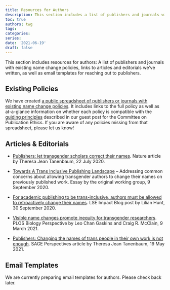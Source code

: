 ```yaml
---
title: Resources for Authors
description: This section includes a list of publishers and journals with existing name change policies, links to articles and editorials we’ve written, as well as email templates for reaching out to publishers.
toc: true
authors: twg
tags:
categories:
series:
date: '2021-06-19'
draft: false
---
```


This section includes resources for authors: A list of publishers and journals with existing name change policies, links to articles and editorials we’ve written, as well as email templates for reaching out to publishers.

<!--more-->

## Existing Policies

We have created [a public spreadsheet of publishers or journals with existing name change policies](https://emckclac-my.sharepoint.com/:x:/g/personal/k2032402_kcl_ac_uk/EVsKedB_EEhMireN1G8OB8IBnhb9q5v8nUigm5FG9N1Ffg). It includes links to the full policy as well as at-a-glance information on whether each policy is compatible with the [guiding principles](/principles/) described in our guest post for the Committee on Publication Ethics.
If you are aware of any policies missing from that spreadsheet, please let us know!

## Articles & Editorials

- [Publishers: let transgender scholars correct their names](https://www.nature.com/articles/d41586-020-02145-3). Nature article by Theresa Jean Tanenbaum, 22 July 2020.

- [Towards A Trans Inclusive Publishing Landscape](https://medium.com/the-name-change-policy-working-group/towards-a-trans-inclusive-publishing-landscape-893339b9868d) – Addressing common concerns about allowing transgender authors to change their names on previously published work. Essay by the original working group, 9 September 2020.

- [For academic publishing to be trans-inclusive, authors must be allowed to retroactively change their names](https://blogs.lse.ac.uk/impactofsocialsciences/2020/09/30/for-academic-publishing-to-be-trans-inclusive-authors-must-be-allowed-to-retroactively-change-their-names/). LSE Impact Blog post by Lilian Hunt, 30 September 2020.

- [Visible name changes promote inequity for transgender researchers](https://journals.plos.org/plosbiology/article?id=10.1371/journal.pbio.3001104). PLOS Biology Perspective by Leo Chan Gaskins and Craig R. McClain, 9 March 2021.

- [Publishers: Changing the names of trans people in their own work is not enough](https://perspectivesblog.sagepub.com/blog/author-services/publishers-changing-the-names-of-trans-people-in-their-own-work-is-not-enough). SAGE Perspectives article by Theresa Jean Tanenbaum, 19 May 2021.

## Email Templates

We are currently preparing email templates for authors. Please check back later.
